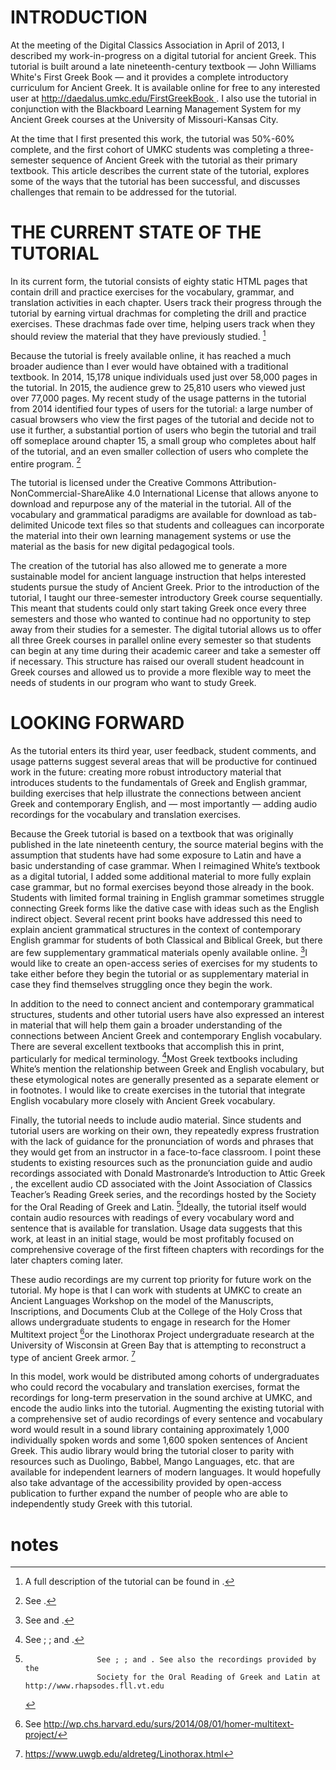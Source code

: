 

# INTRODUCTION 


At the meeting of the Digital Classics Association in April of 2013, I described my work-in-progress on a digital tutorial for ancient Greek. This tutorial is built around a late nineteenth-century textbook — John Williams White's First Greek Book — and it provides a complete introductory curriculum for Ancient Greek. It is available online for free to any interested user at [http://daedalus.umkc.edu/FirstGreekBook ](http://daedalus.umkc.edu/FirstGreekBook). I also use the tutorial in conjunction with the Blackboard Learning Management System for my Ancient Greek courses at the University of Missouri-Kansas City. 

At the time that I first presented this work, the tutorial was 50%-60% complete, and the first cohort of UMKC students was completing a three-semester sequence of Ancient Greek with the tutorial as their primary textbook. This article describes the current state of the tutorial, explores some of the ways that the tutorial has been successful, and discusses challenges that remain to be addressed for the tutorial. 


# THE CURRENT STATE OF THE TUTORIAL 


In its current form, the tutorial consists of eighty static HTML pages that contain drill and practice exercises for the vocabulary, grammar, and translation activities in each chapter. Users track their progress through the tutorial by earning virtual drachmas for completing the drill and practice exercises. These drachmas fade over time, helping users track when they should review the material that they have previously studied. [^1]

Because the tutorial is freely available online, it has reached a much broader audience than I ever would have obtained with a traditional textbook. In 2014, 15,178 unique individuals used just over 58,000 pages in the tutorial. In 2015, the audience grew to 25,810 users who viewed just over 77,000 pages. My recent study of the usage patterns in the tutorial from 2014 identified four types of users for the tutorial: a large number of casual browsers who view the first pages of the tutorial and decide not to use it further, a substantial portion of users who begin the tutorial and trail off someplace around chapter 15, a small group who completes about half of the tutorial, and an even smaller collection of users who complete the entire program. [^2]

The tutorial is licensed under the Creative Commons Attribution-NonCommercial-ShareAlike 4.0 International License that allows anyone to download and repurpose any of the material in the tutorial. All of the vocabulary and grammatical paradigms are available for download as tab-delimited Unicode text files so that students and colleagues can incorporate the material into their own learning management systems or use the material as the basis for new digital pedagogical tools. 

The creation of the tutorial has also allowed me to generate a more sustainable model for ancient language instruction that helps interested students pursue the study of Ancient Greek. Prior to the introduction of the tutorial, I taught our three-semester introductory Greek course sequentially. This meant that students could only start taking Greek once every three semesters and those who wanted to continue had no opportunity to step away from their studies for a semester. The digital tutorial allows us to offer all three Greek courses in parallel online every semester so that students can begin at any time during their academic career and take a semester off if necessary. This structure has raised our overall student headcount in Greek courses and allowed us to provide a more flexible way to meet the needs of students in our program who want to study Greek. 


# LOOKING FORWARD 


As the tutorial enters its third year, user feedback, student comments, and usage patterns suggest several areas that will be productive for continued work in the future: creating more robust introductory material that introduces students to the fundamentals of Greek and English grammar, building exercises that help illustrate the connections between ancient Greek and contemporary English, and — most importantly — adding audio recordings for the vocabulary and translation exercises. 

Because the Greek tutorial is based on a textbook that was originally published in the late nineteenth century, the source material begins with the assumption that students have had some exposure to Latin and have a basic understanding of case grammar. When I reimagined White’s textbook as a digital tutorial, I added some additional material to more fully explain case grammar, but no formal exercises beyond those already in the book. Students with limited formal training in English grammar sometimes struggle connecting Greek forms like the dative case with ideas such as the English indirect object. Several recent print books have addressed this need to explain ancient grammatical structures in the context of contemporary English grammar for students of both Classical and Biblical Greek, but there are few supplementary grammatical materials openly available online. [^3]I would like to create an open-access series of exercises for my students to take either before they begin the tutorial or as supplementary material in case they find themselves struggling once they begin the work. 

In addition to the need to connect ancient and contemporary grammatical structures, students and other tutorial users have also expressed an interest in material that will help them gain a broader understanding of the connections between Ancient Greek and contemporary English vocabulary. There are several excellent textbooks that accomplish this in print, particularly for medical terminology. [^4]Most Greek textbooks including White’s mention the relationship between Greek and English vocabulary, but these etymological notes are generally presented as a separate element or in footnotes. I would like to create exercises in the tutorial that integrate English vocabulary more closely with Ancient Greek vocabulary. 

Finally, the tutorial needs to include audio material. Since students and tutorial users are working on their own, they repeatedly express frustration with the lack of guidance for the pronunciation of words and phrases that they would get from an instructor in a face-to-face classroom. I point these students to existing resources such as the pronunciation guide and audio recordings associated with Donald Mastronarde’s Introduction to Attic Greek , the excellent audio CD associated with the Joint Association of Classics Teacher’s Reading Greek series, and the recordings hosted by the Society for the Oral Reading of Greek and Latin. [^5]Ideally, the tutorial itself would contain audio resources with readings of every vocabulary word and sentence that is available for translation. Usage data suggests that this work, at least in an initial stage, would be most profitably focused on comprehensive coverage of the first fifteen chapters with recordings for the later chapters coming later. 

These audio recordings are my current top priority for future work on the tutorial. My hope is that I can work with students at UMKC to create an Ancient Languages Workshop on the model of the Manuscripts, Inscriptions, and Documents Club at the College of the Holy Cross that allows undergraduate students to engage in research for the Homer Multitext project [^6]or the Linothorax Project undergraduate research at the University of Wisconsin at Green Bay that is attempting to reconstruct a type of ancient Greek armor. [^7]

In this model, work would be distributed among cohorts of undergraduates who could record the vocabulary and translation exercises, format the recordings for long-term preservation in the sound archive at UMKC, and encode the audio links into the tutorial. Augmenting the existing tutorial with a comprehensive set of audio recordings of every sentence and vocabulary word would result in a sound library containing approximately 1,000 individually spoken words and some 1,600 spoken sentences of Ancient Greek. This audio library would bring the tutorial closer to parity with resources such as Duolingo, Babbel, Mango Languages, etc. that are available for independent learners of modern languages. It would hopefully also take advantage of the accessibility provided by open-access publication to further expand the number of people who are able to independently study Greek with this tutorial. 


# notes

[^1]:  A
                        full description of the tutorial can be found in .
[^2]:  See .
[^3]:  See  and .
[^4]:  See ; ; and .
[^5]: 
                        See ; ; and . See also the recordings provided by the
                        Society for the Oral Reading of Greek and Latin at http://www.rhapsodes.fll.vt.edu
[^6]:  See http://wp.chs.harvard.edu/surs/2014/08/01/homer-multitext-project/
[^7]: https://www.uwgb.edu/aldreteg/Linothorax.html